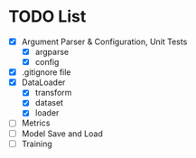 # TODO List

- [x] Argument Parser & Configuration, Unit Tests
  - [x] argparse
  - [x] config
- [x] .gitignore file
- [x] DataLoader
  - [x] transform
  - [x] dataset
  - [x] loader
- [ ] Metrics
- [ ] Model Save and Load
- [ ] Training